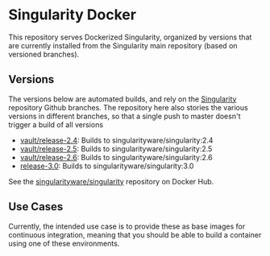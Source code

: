 # Singularity Docker

This repository serves Dockerized Singularity, organized by versions that
are currently installed from the Singularity main repository (based on
versioned branches).

## Versions

The versions below are automated builds, and rely on the [Singularity](https://github.com/sylabs/singularity)
repository Github branches. The repository here also stories the various versions in different
branches, so that a single push to master doesn't trigger a build of all versions

 - [vault/release-2.4](https://github.com/singularityhub/singularity-docker/tree/2.4): Builds to singularityware/singularity:2.4
 - [vault/release-2.5](https://github.com/singularityhub/singularity-docker/tree/2.5): Builds to singularityware/singularity:2.5
 - [vault/release-2.6](https://github.com/singularityhub/singularity-docker/tree/2.6): Builds to singularityware/singularity:2.6
 - [release-3.0](https://github.com/singularityhub/singularity-docker/tree/3.0): Builds to singularityware/singularity:3.0

See the  [singularityware/singularity](https://hub.docker.com/r/singularityware/singularity/) repository on Docker Hub.

## Use Cases

Currently, the intended use case is to provide these as base images for continuous
integration, meaning that you should be able to build a container using one of
these environments.
